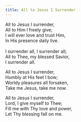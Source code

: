 ```yaml
---
title: All to Jesus I Surrender
---
```

All to Jesus I surrender,\
All to Him I freely give;\
I will ever love and trust Him,\
In His presence daily live.\
\
I surrender all, I surrender all;\
All to Thee, my blessed Savior,\
I surrender all.

All to Jesus I surrender,\
Humbly at His feet I bow;\
Worldy pleasures all forsaken,\
Take me Jesus, take me now.

All to Jesus I surrender,\
Lord, I give myself to Thee;\
Fill me with Thy love and power,\
Let Thy blessing fall on me.